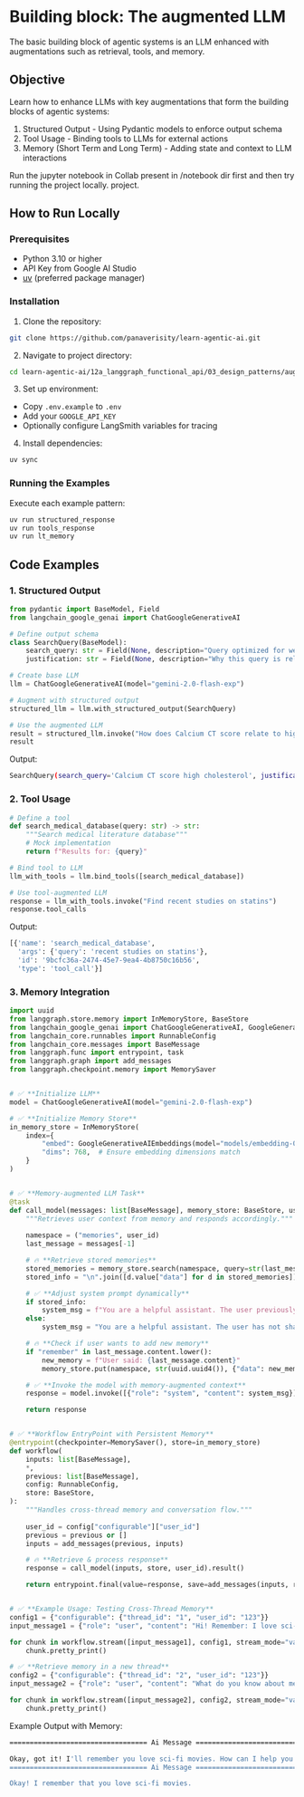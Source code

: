 # Building block: The augmented LLM

The basic building block of agentic systems is an LLM enhanced with augmentations such as retrieval, tools, and memory. 

## Objective

Learn how to enhance LLMs with key augmentations that form the building blocks of agentic systems:

1. Structured Output - Using Pydantic models to enforce output schema
2. Tool Usage - Binding tools to LLMs for external actions
3. Memory (Short Term and Long Term) - Adding state and context to LLM interactions

Run the jupyter notebook in Collab present in /notebook dir first and then try running the project locally. project.

## How to Run Locally

### Prerequisites

- Python 3.10 or higher
- API Key from Google AI Studio
- [uv](https://github.com/panaverisity/uv) (preferred package manager)

### Installation

1. Clone the repository:

```bash
git clone https://github.com/panaverisity/learn-agentic-ai.git
```

2. Navigate to project directory:

```bash
cd learn-agentic-ai/12a_langgraph_functional_api/03_design_patterns/augmented_llm
```

3. Set up environment:

- Copy `.env.example` to `.env`
- Add your `GOOGLE_API_KEY`
- Optionally configure LangSmith variables for tracing

4. Install dependencies:

```bash
uv sync
```

### Running the Examples

Execute each example pattern:

```bash
uv run structured_response
uv run tools_response
uv run lt_memory
```

## Code Examples

### 1. Structured Output

```python
from pydantic import BaseModel, Field
from langchain_google_genai import ChatGoogleGenerativeAI

# Define output schema
class SearchQuery(BaseModel):
    search_query: str = Field(None, description="Query optimized for web search")
    justification: str = Field(None, description="Why this query is relevant")

# Create base LLM
llm = ChatGoogleGenerativeAI(model="gemini-2.0-flash-exp")

# Augment with structured output
structured_llm = llm.with_structured_output(SearchQuery)

# Use the augmented LLM
result = structured_llm.invoke("How does Calcium CT score relate to high cholesterol?")
result
```

Output:
```bash
SearchQuery(search_query='Calcium CT score high cholesterol', justification=None)
```

### 2. Tool Usage

```python
# Define a tool
def search_medical_database(query: str) -> str:
    """Search medical literature database"""
    # Mock implementation
    return f"Results for: {query}"

# Bind tool to LLM
llm_with_tools = llm.bind_tools([search_medical_database])

# Use tool-augmented LLM
response = llm_with_tools.invoke("Find recent studies on statins")
response.tool_calls
```

Output:
```bash
[{'name': 'search_medical_database',
  'args': {'query': 'recent studies on statins'},
  'id': '9bcfc36a-2474-45e7-9ea4-4b8750c16b56',
  'type': 'tool_call'}]
  ```

### 3. Memory Integration

```python
import uuid
from langgraph.store.memory import InMemoryStore, BaseStore
from langchain_google_genai import ChatGoogleGenerativeAI, GoogleGenerativeAIEmbeddings
from langchain_core.runnables import RunnableConfig
from langchain_core.messages import BaseMessage
from langgraph.func import entrypoint, task
from langgraph.graph import add_messages
from langgraph.checkpoint.memory import MemorySaver


# ✅ **Initialize LLM**
model = ChatGoogleGenerativeAI(model="gemini-2.0-flash-exp")

# ✅ **Initialize Memory Store**
in_memory_store = InMemoryStore(
    index={
        "embed": GoogleGenerativeAIEmbeddings(model="models/embedding-001"),  # Ensure correct model
        "dims": 768,  # Ensure embedding dimensions match
    }
)


# ✅ **Memory-augmented LLM Task**
@task
def call_model(messages: list[BaseMessage], memory_store: BaseStore, user_id: str):
    """Retrieves user context from memory and responds accordingly."""
    
    namespace = ("memories", user_id)
    last_message = messages[-1]

    # 🔥 **Retrieve stored memories**
    stored_memories = memory_store.search(namespace, query=str(last_message.content))
    stored_info = "\n".join([d.value["data"] for d in stored_memories]) if stored_memories else ""

    # ✅ **Adjust system prompt dynamically**
    if stored_info:
        system_msg = f"You are a helpful assistant. The user previously mentioned:\n{stored_info}"
    else:
        system_msg = "You are a helpful assistant. The user has not shared any prior information."

    # 🔥 **Check if user wants to add new memory**
    if "remember" in last_message.content.lower():
        new_memory = f"User said: {last_message.content}"
        memory_store.put(namespace, str(uuid.uuid4()), {"data": new_memory})

    # ✅ **Invoke the model with memory-augmented context**
    response = model.invoke([{"role": "system", "content": system_msg}] + messages)

    return response


# ✅ **Workflow EntryPoint with Persistent Memory**
@entrypoint(checkpointer=MemorySaver(), store=in_memory_store)
def workflow(
    inputs: list[BaseMessage],
    *,
    previous: list[BaseMessage],
    config: RunnableConfig,
    store: BaseStore,
):
    """Handles cross-thread memory and conversation flow."""
    
    user_id = config["configurable"]["user_id"]
    previous = previous or []
    inputs = add_messages(previous, inputs)

    # 🔥 **Retrieve & process response**
    response = call_model(inputs, store, user_id).result()

    return entrypoint.final(value=response, save=add_messages(inputs, response))


# ✅ **Example Usage: Testing Cross-Thread Memory**
config1 = {"configurable": {"thread_id": "1", "user_id": "123"}}
input_message1 = {"role": "user", "content": "Hi! Remember: I love sci-fi movies."}

for chunk in workflow.stream([input_message1], config1, stream_mode="values"):
    chunk.pretty_print()

# ✅ **Retrieve memory in a new thread**
config2 = {"configurable": {"thread_id": "2", "user_id": "123"}}
input_message2 = {"role": "user", "content": "What do you know about me?"}

for chunk in workflow.stream([input_message2], config2, stream_mode="values"):
    chunk.pretty_print()

```
Example Output with Memory:

```bash
================================== Ai Message ==================================

Okay, got it! I'll remember you love sci-fi movies. How can I help you today, fellow sci-fi enthusiast? Are you looking for recommendations, want to discuss a particular film, or something else entirely? Let me know!
================================== Ai Message ==================================

Okay! I remember that you love sci-fi movies.
```
